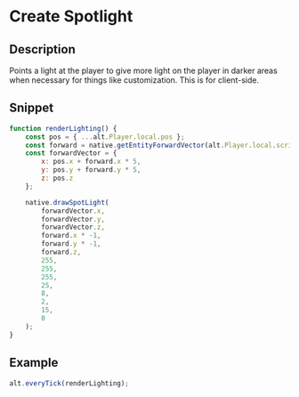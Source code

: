 # Create Spotlight

## Description

Points a light at the player to give more light on the player in darker areas when necessary for things like customization. This is for client-side.

## Snippet

```js
function renderLighting() {
    const pos = { ...alt.Player.local.pos };
    const forward = native.getEntityForwardVector(alt.Player.local.scriptID);
    const forwardVector = {
        x: pos.x + forward.x * 5,
        y: pos.y + forward.y * 5,
        z: pos.z
    };

    native.drawSpotLight(
        forwardVector.x,
        forwardVector.y,
        forwardVector.z,
        forward.x * -1,
        forward.y * -1,
        forward.z,
        255,
        255,
        255,
        25,
        8,
        2,
        15,
        0
    );
}
```

## Example

```js
alt.everyTick(renderLighting);
```